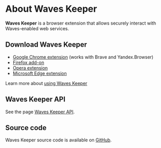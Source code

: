 # About Waves Keeper

**Waves Keeper** is a browser extension that allows securely interact with Waves-enabled web services.

## Download Waves Keeper

* [Google Chrome extension](https://chrome.google.com/webstore/detail/waves-keeper/lpilbniiabackdjcionkobglmddfbcjo) (works with Brave and Yandex.Browser)
* [Firefox add-on](https://addons.mozilla.org/en-US/firefox/addon/waves-keeper)
* [Opera extension](https://addons.opera.com/en/extensions/details/waves-keeper)
* [Microsoft Edge extension](https://www.microsoft.com/en-us/p/waves-keeper/9npz1hrq32nt?activetab=pivot:overviewtab)

Learn more about [using Waves Keeper](/waves-keeper/how-to-use-waves-keeper.md)

## Waves Keeper API

See the page [Waves Keeper API](/waves-api-and-sdk/waves-keeper-api.md).

## Source code

Waves Keeper source code is available on [GitHub](https://github.com/wavesplatform/waveskeeper).
